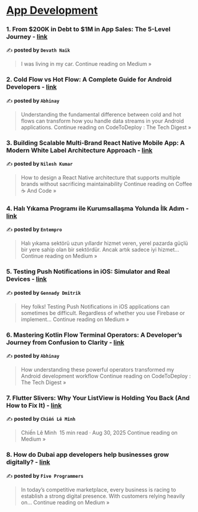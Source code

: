 
<h1><a href=https://medium.com/tag/mobile-app-development/recommended target="_blank" rel="noopener noreferrer">App Development</a></h1>
<h3>1. From $200K in Debt to $1M in App Sales: The 5-Level Journey - <a href="https://medium.com/@DevathNaik/from-200k-in-debt-to-1m-in-app-sales-the-5-level-journey-996faa4adf60?source=rss------mobile_app_development-5" target="_blank" rel="noopener noreferrer">link</a></h3>

✍️ **posted by `Devath Naik`**

<blockquote>I was living in my car.
Continue reading on Medium »</blockquote>

<h3>2. Cold Flow vs Hot Flow: A Complete Guide for Android Developers - <a href="https://medium.com/codetodeploy/cold-flow-vs-hot-flow-a-complete-guide-for-android-developers-ffa461969f21?source=rss------mobile_app_development-5" target="_blank" rel="noopener noreferrer">link</a></h3>

✍️ **posted by `Abhinay`**

<blockquote>Understanding the fundamental difference between cold and hot flows can transform how you handle data streams in your Android applications.
Continue reading on CodeToDeploy : The Tech Digest »</blockquote>

<h3>3. Building Scalable Multi-Brand React Native Mobile App: A Modern White Label Architecture Approach - <a href="https://medium.com/techtrends-digest/building-scalable-multi-brand-mobile-apps-a-modern-white-label-architecture-approach-f0258ab08ad4?source=rss------mobile_app_development-5" target="_blank" rel="noopener noreferrer">link</a></h3>

✍️ **posted by `Nilesh Kumar`**

<blockquote>How to design a React Native architecture that supports multiple brands without sacrificing maintainability
Continue reading on Coffee☕ And Code »</blockquote>

<h3>4. Halı Yıkama Programı ile Kurumsallaşma Yolunda İlk Adım - <a href="https://medium.com/@entempro/hal%C4%B1-y%C4%B1kama-program%C4%B1-ile-kurumsalla%C5%9Fma-yolunda-i%CC%87lk-ad%C4%B1m-b76c4644b85f?source=rss------mobile_app_development-5" target="_blank" rel="noopener noreferrer">link</a></h3>

✍️ **posted by `Entempro`**

<blockquote>Halı yıkama sektörü uzun yıllardır hizmet veren, yerel pazarda güçlü bir yere sahip olan bir sektördür. Ancak artık sadece iyi hizmet…
Continue reading on Medium »</blockquote>

<h3>5. Testing Push Notifications in iOS: Simulator and Real Devices - <a href="https://medium.com/@ndwdm/testing-push-notifications-in-ios-simulator-and-real-devices-13b9cf1d77aa?source=rss------mobile_app_development-5" target="_blank" rel="noopener noreferrer">link</a></h3>

✍️ **posted by `Gennady Dmitrik`**

<blockquote>Hey folks! Testing Push Notifications in iOS applications can sometimes be difficult. Regardless of whether you use Firebase or implement…
Continue reading on Medium »</blockquote>

<h3>6. Mastering Kotlin Flow Terminal Operators: A Developer’s Journey from Confusion to Clarity - <a href="https://medium.com/codetodeploy/mastering-kotlin-flow-terminal-operators-a-developers-journey-from-confusion-to-clarity-0e73900ebff0?source=rss------mobile_app_development-5" target="_blank" rel="noopener noreferrer">link</a></h3>

✍️ **posted by `Abhinay`**

<blockquote>How understanding these powerful operators transformed my Android development workflow
Continue reading on CodeToDeploy : The Tech Digest »</blockquote>

<h3>7. Flutter Slivers: Why Your ListView is Holding You Back (And How to Fix It) - <a href="https://medium.com/@chien120697/flutter-slivers-why-your-listview-is-holding-you-back-and-how-to-fix-it-08099298a862?source=rss------mobile_app_development-5" target="_blank" rel="noopener noreferrer">link</a></h3>

✍️ **posted by `Chiến Lê Minh`**

<blockquote>Chiến Lê Minh
 15 min read · Aug 30, 2025
Continue reading on Medium »</blockquote>

<h3>8. How do Dubai app developers help businesses grow digitally? - <a href="https://medium.com/@fiveprogrammers/how-do-dubai-app-developers-help-businesses-grow-digitally-36fd063070a9?source=rss------mobile_app_development-5" target="_blank" rel="noopener noreferrer">link</a></h3>

✍️ **posted by `Five Programmers`**

<blockquote>In today’s competitive marketplace, every business is racing to establish a strong digital presence. With customers relying heavily on…
Continue reading on Medium »</blockquote>

